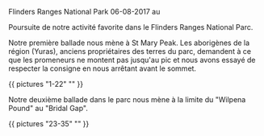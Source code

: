 Flinders Ranges National Park
06-08-2017
au

Poursuite de notre activité favorite dans le Flinders Ranges National Parc.

Notre première ballade nous mène à St Mary Peak. Les aborigènes de la région (Yuras), anciens propriétaires des terres du parc, demandent à ce que les promeneurs ne montent pas jusqu'au pic et nous avons essayé de respecter la consigne en nous arrêtant avant le sommet.



{{ pictures "1-22" "" }}


Notre deuxième ballade dans le parc nous mène à la limite du "Wilpena Pound" au "Bridal Gap".


{{ pictures "23-35" "" }}

